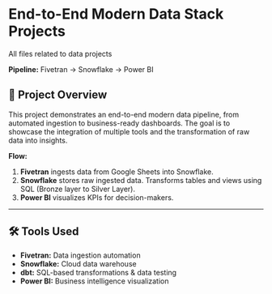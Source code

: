 
# End-to-End Modern Data Stack Projects
All files related to data projects

**Pipeline:** Fivetran → Snowflake → Power BI

## 📌 Project Overview
This project demonstrates an end-to-end modern data pipeline, from automated ingestion to business-ready dashboards. The goal is to showcase the integration of multiple tools and the transformation of raw data into insights.


**Flow:**
1. **Fivetran** ingests data from Google Sheets into Snowflake.
2. **Snowflake** stores raw ingested data. Transforms tables and views using SQL (Bronze layer to Silver Layer). 
3. **Power BI** visualizes KPIs for decision-makers.

---

## 🛠 Tools Used
- **Fivetran:** Data ingestion automation
- **Snowflake:** Cloud data warehouse
- **dbt:** SQL-based transformations & data testing
- **Power BI:** Business intelligence visualization

